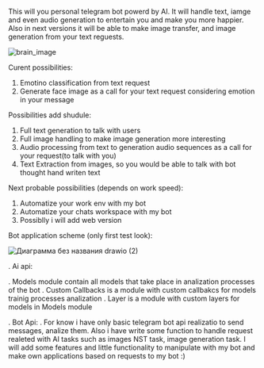 This will you personal telegram bot powerd by AI. It will handle text, iamge and even audio generation to entertain you and make you more happier.
Also in next versions it will be able to make image transfer, and image generation from your text reguests.

![brain_image](https://github.com/user-attachments/assets/214d99b9-8f9d-4c04-af72-bd1a536e2c06)

Curent possibilities: 
  1. Emotino classification from text request
  2. Generate face image as a call for your text request considering emotion in your message

Possibilities add shudule:
  1. Full text generation to talk with users
  2. Full image handling to make image generation more interesting
  3. Audio processing from text to generation audio sequences as a call for your request(to talk with you)
  4. Text Extraction from images, so you would be able to talk with bot thought hand writen text

Next probable possibilities (depends on work speed):
  1. Automatize your work env with my bot
  2. Automatize your chats workspace with my bot
  3. Possiblly i will add web version

Bot application scheme (only first test look):

![Диаграмма без названия drawio (2)](https://github.com/user-attachments/assets/6c987593-6648-4e0d-a7c6-647d7f22f973)

. Ai api:

  . Models module contain all models that take place in analization processes of the bot
  . Custom Callbacks is a module with custom callbakcs for models trainig processes analization 
  . Layer is a module with custom layers for models in Models module 

. Bot Api:
  . For know i have only basic telegram bot api realizatio to send messages, analize them. Also i have write some function to handle request realeted with AI tasks
    such as images NST task, image generation task. I will add some features and little functionality to manipulate with my bot and make own applications based on 
    requests to my bot :)


